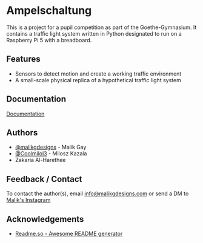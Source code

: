 # Ampelschaltung

This is a project for a pupil competition as part of the Goethe-Gymnasium. It contains a traffic light system written in Python designated to run on a Raspberry Pi 5 with a breadboard.



## Features

- Sensors to detect motion and create a working traffic environment
- A small-scale physical replica of a hypothetical traffic light system


## Documentation

[Documentation](https://malikgdesigns.com/github-trafficlight-scienceclub-documentation)


## Authors

- [@malikgdesigns](https://www.github.com/malikgdesigns) - Malik Gay
- [@Coolmilol3](https://www.github.com/Coolmilol3) - Milosz Kazala
- Zakaria Al-Harethee


## Feedback / Contact

To contact the author(s), email info@malikgdesigns.com or send a DM to [Malik's Instagram](https://instagram.com/malikg.designs)


## Acknowledgements

 - [Readme.so - Awesome README generator](https://readme.so/de/editor)


